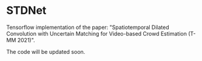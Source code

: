 # STDNet

Tensorflow implementation of the paper: "Spatiotemporal Dilated Convolution with Uncertain Matching for Video-based Crowd Estimation (T-MM 2021)".

The code will be updated soon.